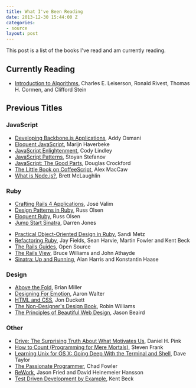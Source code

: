 ```yaml
---
title: What I've Been Reading
date: 2013-12-30 15:44:00 Z
categories:
- source
layout: post
---
```


This post is a list of the books I've read and am currently reading.

## Currently Reading

- [Introduction to Algorithms](http://www.amazon.com/Introduction-Algorithms-Thomas-H-Cormen/dp/0262033844), Charles E. Leiserson, Ronald Rivest, Thomas H. Cormen, and Clifford Stein

## Previous Titles

### JavaScript

- [Developing Backbone.js Applications](http://addyosmani.github.io/backbone-fundamentals/), Addy Osmani
- [Eloquent JavaScript](http://eloquentjavascript.net/), Marijn Haverbeke
- [JavaScript Enlightenment](http://www.javascriptenlightenment.com/), Cody Lindley
- [JavaScript Patterns](http://shop.oreilly.com/product/9780596806767.do), Stoyan Stefanov
- [JavaScript: The Good Parts](http://shop.oreilly.com/product/9780596517748.do), Douglas Crockford
- [The Little Book on CoffeeScript](http://arcturo.github.io/library/coffeescript/), Alex MacCaw
- [What is Node.js?](http://shop.oreilly.com/product/0636920021506.do), Brett McLaughlin

### Ruby

- [Crafting Rails 4 Applications](http://pragprog.com/book/jvrails2/crafting-rails-4-applications), José Valim
- [Design Patterns in Ruby](http://designpatternsinruby.com/), Russ Olsen
- [Eloquent Ruby](http://eloquentruby.com/), Russ Olsen
- [Jump Start Sinatra](http://www.sitepoint.com/store/jump-start-sinatra/), Darren Jones
<!-- Multitenancy With Rails](https://leanpub.com/multi-tenancy-rails), Ryan Bigg -->
- [Practical Object-Oriented Design in Ruby](http://www.poodr.com/), Sandi Metz
- [Refactoring Ruby](http://martinfowler.com/books/refactoringRubyEd.html), Jay Fields, Sean Harvie, Martin Fowler and Kent Beck
- [The Rails Guides](http://guides.rubyonrails.org/), Open Source
- [The Rails View](http://www.therailsview.com/), Bruce Williams and John Athayde
- [Sinatra: Up and Running](http://shop.oreilly.com/product/0636920019664.do), Alan Harris and Konstantin Haase

### Design

- [Above the Fold](http://abovethefoldbook.com/), Brian Miller
- [Designing For Emotion](http://www.abookapart.com/products/designing-for-emotion), Aaron Walter
- [HTML and CSS](http://www.htmlandcssbook.com/), Jon Duckett
- [The Non-Designer's Design Book](http://www.amazon.com/The-Non-Designers-Design-Book-Edition/dp/0321534042), Robin Williams
- [The Principles of Beautiful Web Design](http://www.amazon.com/The-Principles-Beautiful-Web-Design/dp/098057689X/ref=sr_1_2?ie=UTF8&qid=1385902814&sr=8-2&keywords=sitepoint+web+design), Jason Beaird

### Other

- [Drive: The Surprising Truth About What Motivates Us](http://www.danpink.com/books/drive/), Daniel H. Pink
- [How to Count (Programming for Mere Mortals)](http://www.amazon.com/How-Count-Programming-Mere-Mortals-ebook/dp/B005DPIKPE/ref=sr_1_1?ie=UTF8&qid=1385903319&sr=8-1&keywords=how+to+count+programming+for+mere+mortals), Steven Frank
- [Learning Unix for OS X: Going Deep With the Terminal and Shell](http://shop.oreilly.com/product/9780596003425.do), Dave Taylor
- [The Passionate Programmer](http://chadfowler.com/passionate-programmer/), Chad Fowler
- [ReWork](http://37signals.com/rework/), Jason Fried and David Heinemeier Hansson
- [Test Driven Development by Example](http://www.amazon.com/Test-Driven-Development-By-Example/dp/0321146530), Kent Beck
